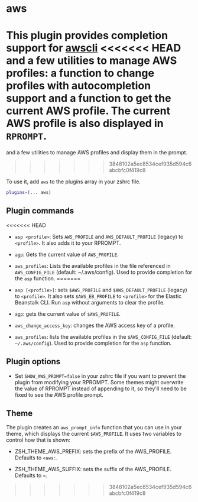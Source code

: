 # aws

This plugin provides completion support for [awscli](https://docs.aws.amazon.com/cli/latest/reference/index.html)
<<<<<<< HEAD
and a few utilities to manage AWS profiles: a function to change profiles with autocompletion support
and a function to get the current AWS profile. The current AWS profile is also displayed in `RPROMPT`.
=======
and a few utilities to manage AWS profiles and display them in the prompt.
>>>>>>> 3848102a5ec8534cef935d594c6abcbfc0f419c8

To use it, add `aws` to the plugins array in your zshrc file.

```zsh
plugins=(... aws)
```

## Plugin commands

<<<<<<< HEAD
* `asp <profile>`: Sets `AWS_PROFILE` and `AWS_DEFAULT_PROFILE` (legacy) to `<profile>`.
It also adds it to your RPROMPT.

* `agp`: Gets the current value of `AWS_PROFILE`.

* `aws_profiles`: Lists the available profiles in the file referenced in `AWS_CONFIG_FILE` (default: ~/.aws/config). Used to provide completion for the `asp` function.
=======
* `asp [<profile>]`: sets `$AWS_PROFILE` and `$AWS_DEFAULT_PROFILE` (legacy) to `<profile>`.
  It also sets `$AWS_EB_PROFILE` to `<profile>` for the Elastic Beanstalk CLI.
  Run `asp` without arguments to clear the profile.

* `agp`: gets the current value of `$AWS_PROFILE`.

* `aws_change_access_key`: changes the AWS access key of a profile.

* `aws_profiles`: lists the available profiles in the  `$AWS_CONFIG_FILE` (default: `~/.aws/config`).
  Used to provide completion for the `asp` function.

## Plugin options

* Set `SHOW_AWS_PROMPT=false` in your zshrc file if you want to prevent the plugin from modifying your RPROMPT.
  Some themes might overwrite the value of RPROMPT instead of appending to it, so they'll need to be fixed to
  see the AWS profile prompt.

## Theme

The plugin creates an `aws_prompt_info` function that you can use in your theme, which displays
the current `$AWS_PROFILE`. It uses two variables to control how that is shown:

- ZSH_THEME_AWS_PREFIX: sets the prefix of the AWS_PROFILE. Defaults to `<aws:`.

- ZSH_THEME_AWS_SUFFIX: sets the suffix of the AWS_PROFILE. Defaults to `>`.
>>>>>>> 3848102a5ec8534cef935d594c6abcbfc0f419c8
